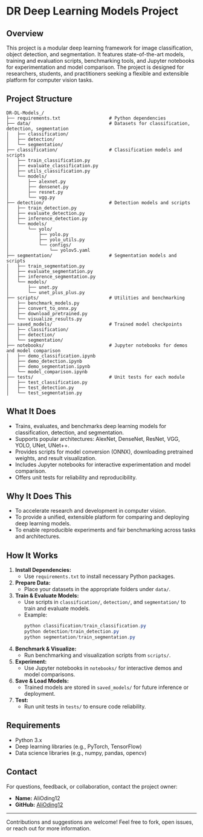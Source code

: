 # DR Deep Learning Models Project

## Overview
This project is a modular deep learning framework for image classification, object detection, and segmentation. It features state-of-the-art models, training and evaluation scripts, benchmarking tools, and Jupyter notebooks for experimentation and model comparison. The project is designed for researchers, students, and practitioners seeking a flexible and extensible platform for computer vision tasks.

## Project Structure
```
DR-DL-Models_/
├── requirements.txt                  # Python dependencies
├── data/                             # Datasets for classification, detection, segmentation
│   ├── classification/
│   ├── detection/
│   └── segmentation/
├── classification/                   # Classification models and scripts
│   ├── train_classification.py
│   ├── evaluate_classification.py
│   ├── utils_classification.py
│   └── models/
│       ├── alexnet.py
│       ├── densenet.py
│       ├── resnet.py
│       └── vgg.py
├── detection/                        # Detection models and scripts
│   ├── train_detection.py
│   ├── evaluate_detection.py
│   ├── inference_detection.py
│   └── models/
│       └── yolo/
│           ├── yolo.py
│           ├── yolo_utils.py
│           └── configs/
│               └── yolov5.yaml
├── segmentation/                     # Segmentation models and scripts
│   ├── train_segmentation.py
│   ├── evaluate_segmentation.py
│   ├── inference_segmentation.py
│   └── models/
│       ├── unet.py
│       └── unet_plus_plus.py
├── scripts/                          # Utilities and benchmarking
│   ├── benchmark_models.py
│   ├── convert_to_onnx.py
│   ├── download_pretrained.py
│   └── visualize_results.py
├── saved_models/                     # Trained model checkpoints
│   ├── classification/
│   ├── detection/
│   └── segmentation/
├── notebooks/                        # Jupyter notebooks for demos and model comparison
│   ├── demo_classification.ipynb
│   ├── demo_detection.ipynb
│   ├── demo_segmentation.ipynb
│   └── model_comparison.ipynb
├── tests/                            # Unit tests for each module
│   ├── test_classification.py
│   ├── test_detection.py
│   └── test_segmentation.py
```

## What It Does
- Trains, evaluates, and benchmarks deep learning models for classification, detection, and segmentation.
- Supports popular architectures: AlexNet, DenseNet, ResNet, VGG, YOLO, UNet, UNet++.
- Provides scripts for model conversion (ONNX), downloading pretrained weights, and result visualization.
- Includes Jupyter notebooks for interactive experimentation and model comparison.
- Offers unit tests for reliability and reproducibility.

## Why It Does This
- To accelerate research and development in computer vision.
- To provide a unified, extensible platform for comparing and deploying deep learning models.
- To enable reproducible experiments and fair benchmarking across tasks and architectures.

## How It Works
1. **Install Dependencies:**
   - Use `requirements.txt` to install necessary Python packages.
2. **Prepare Data:**
   - Place your datasets in the appropriate folders under `data/`.
3. **Train & Evaluate Models:**
   - Use scripts in `classification/`, `detection/`, and `segmentation/` to train and evaluate models.
   - Example:
     ```powershell
     python classification/train_classification.py
     python detection/train_detection.py
     python segmentation/train_segmentation.py
     ```
4. **Benchmark & Visualize:**
   - Run benchmarking and visualization scripts from `scripts/`.
5. **Experiment:**
   - Use Jupyter notebooks in `notebooks/` for interactive demos and model comparisons.
6. **Save & Load Models:**
   - Trained models are stored in `saved_models/` for future inference or deployment.
7. **Test:**
   - Run unit tests in `tests/` to ensure code reliability.

## Requirements
- Python 3.x
- Deep learning libraries (e.g., PyTorch, TensorFlow)
- Data science libraries (e.g., numpy, pandas, opencv)

## Contact
For questions, feedback, or collaboration, contact the project owner:
- **Name:** AliOding12
- **GitHub:** [AliOding12](https://github.com/AliOding12)

---
Contributions and suggestions are welcome! Feel free to fork, open issues, or reach out for more information.
